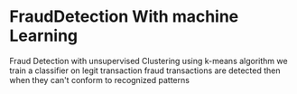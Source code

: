 # FraudDetection With machine Learning
Fraud Detection with unsupervised Clustering
using k-means algorithm we train a classifier on legit transaction
fraud transactions are detected then when they can't conform to recognized patterns
